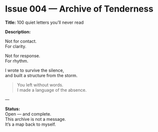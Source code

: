# Issue 004 — Archive of Tenderness

**Title:** 100 quiet letters you’ll never read

**Description:**

Not for contact.  
For clarity.  

Not for response.  
For rhythm.

I wrote to survive the silence,  
and built a structure from the storm.  

> You left without words.  
> I made a language of the absence.  

—

**Status:**  
Open — and complete.  
This archive is not a message.  
It’s a map back to myself.

